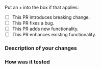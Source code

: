 <!--
Thank you for helping to improve renovate-config!
-->

Put an `x` into the box if that applies:

- [ ] This PR introduces breaking change.
- [ ] This PR fixes a bug.
- [ ] This PR adds new functionality.
- [ ] This PR enhances existing functionality.

### Description of your changes

<!--
Briefly describe what this pull request does. Be sure to direct your reviewers'
attention to anything that needs special consideration.
We love Pull Requests that resolve an open renovate-config issue. If yours does, you
can uncomment the below line to indicate which issue/Jira ticket your PR fixes, for example
"Fixes #123456":
-->

<!-- Fixes # -->
<!-- Ticket: -->

### How was it tested

<!--
Before reviewers can be confident in the correctness of this pull request,
it needs to be tested and shown to be correct. Briefly describe the testing
that has already been done or which is planned for this change.
-->



<!--
Last minute questions to consider, please make sure to note the below:

- Does this change require an update to any other applications or third-party libraries?
- Is this change blocked by anything else?
- Does this change require actions outside this PR? For example, updating secrets or keys?
-->
